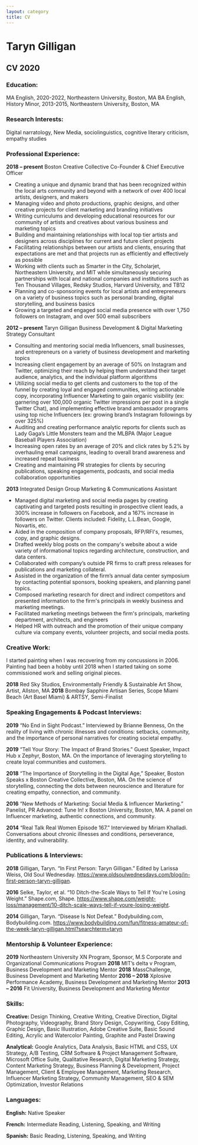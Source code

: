 ```yaml
---
layout: category
title: CV
---
```


# Taryn Gilligan
## CV 2020

### Education:
MA  English, 2020-2022, Northeastern University, Boston, MA
BA 	English, History Minor, 2013-2015, Northeastern University, Boston, MA

### Research Interests:
Digital narratology, New Media, sociolinguistics, cognitive literary criticism, empathy studies

### Professional Experience:

<b>2018 – present</b>	Boston Creative Collective
Co-Founder & Chief Executive Officer

*	Creating a unique and dynamic brand that has been recognized within the local arts community and beyond with a network of over 400 local artists, designers, and makers
*	Managing video and photo productions, graphic designs, and other creative projects for client marketing and branding initiatives
*	Writing curriculums and developing educational resources for our community of artists and creatives about various business and marketing topics 
*	Building and maintaining relationships with local top tier artists and designers across disciplines for current and future client projects
*	Facilitating relationships between our artists and clients, ensuring that expectations are met and that projects run as efficiently and effectively as possible
*	 Working with clients such as Smarter in the City, Scholarjet, Northeastern University, and MIT while simultaneously securing partnerships with local and national companies and institutions such as Ten Thousand Villages, Redsky Studios, Harvard University, and TB12
*	Planning and co-sponsoring events for local artists and entrepreneurs on a variety of business topics such as personal branding, digital storytelling, and business basics
*	Growing a targeted and engaged social media presence with over 1,750 followers on Instagram, and over 500 email subscribers

<b>2012 – present</b>	Taryn Gilligan 
Business Development & Digital Marketing Strategy Consultant

*	Consulting and mentoring social media Influencers, small businesses, and entrepreneurs on a variety of business development and marketing topics 
*	Increasing client engagement by an average of 50% on Instagram and Twitter, optimizing their reach by helping them understand their target audience, analytics, and the individual platform algorithms
*	Utilizing social media to get clients and customers to the top of the funnel by creating loyal and engaged communities, writing actionable copy, incorporating Influencer Marketing to gain organic visibility (ex: garnering over 100,000 organic Twitter impressions per post in a single Twitter Chat), and implementing effective brand ambassador programs using top niche Influencers (ex: growing brand’s Instagram followings by over 325%)
*	Auditing and creating performance analytic reports for clients such as Lady Gaga’s Little Monsters team and the MLBPA (Major League Baseball Players Association)
*	Increasing open rates by an average of 20% and click rates by 5.2% by overhauling email campaigns, leading to overall brand awareness and increased repeat business
*	Creating and maintaining PR strategies for clients by securing publications, speaking engagements, podcasts, and social media collaboration opportunities

<b>2013</b> Integrated Design Group
Marketing & Communications Assistant

*	Managed digital marketing and social media pages by creating captivating and targeted posts resulting in prospective client leads, a 300% increase in followers on Facebook, and a 167% increase in followers on Twitter. Clients included: Fidelity, L.L.Bean, Google, Novartis, etc.
*	Aided in the composition of company proposals, RFP/RFI's, resumes, copy, and graphic designs.
*	Drafted weekly blog posts on the company's website about a wide variety of informational topics regarding architecture, construction, and data centers.
*	Collaborated with company’s outside PR firms to craft press releases for publications and marketing collateral.
*	Assisted in the organization of the firm’s annual data center symposium by contacting potential sponsors, booking speakers, and planning panel topics.
*	Composed marketing research for direct and indirect competitors and presented information to the firm's principals in weekly business and marketing meetings.
*	Facilitated marketing meetings between the firm's principals, marketing department, architects, and engineers
*	Helped HR with outreach and the promotion of their unique company culture via company events, volunteer projects, and social media posts.

### Creative Work:

I started painting when I was recovering from my concussions in 2006. Painting had been a hobby until 2018 when I started taking on some commissioned work and selling original pieces. 

<b>2018</b> 	Red Sky Studios, Environmentally Friendly & Sustainable Art Show, Artist, Allston, MA
<b>2018</b> 	Bombay Sapphire Artisan Series, Scope Miami Beach (Art Basel Miami) & ARTSY, Semi-Finalist

### Speaking Engagements & Podcast Interviews:

<b>2019</b>	“No End in Sight Podcast.” Interviewed by Brianne Benness, On the reality of living with chronic illnesses and conditions: setbacks, community, and the importance of personal narratives for creating societal empathy.

<b>2019</b>	“Tell Your Story: The Impact of Brand Stories.” Guest Speaker, Impact Hub x Zephyr, Boston, MA. On the importance of leveraging storytelling to create loyal communities and customers. 

<b>2018</b>	“The Importance of Storytelling in the Digital Age,” Speaker, Boston Speaks x Boston Creative Collective, Boston, MA. On the science of storytelling, connecting the dots between neuroscience and literature for creating empathy, connection, and community.

<b>2016</b>	“New Methods of Marketing: Social Media & Influencer Marketing.” Panelist, PR Advanced: Tune In! x Boston University, Boston, MA. A panel on Influencer marketing, authentic connections, and community. 

<b>2014</b>	“Real Talk Real Women Episode 167.” Interviewed by Miriam Khalladi. Conversations about chronic illnesses and conditions, perseverance, identity, and vulnerability.

### Publications & Interviews:

<b>2018</b>	Gilligan, Taryn. “In First Person: Taryn Gilligan.” Edited by Larissa Weiss, Old Soul Wednesday. https://www.oldsoulwednesdays.com/blog/in-first-person-taryn-gilligan.

<b>2016</b>	Selke, Taylor, et al. “10 Ditch-the-Scale Ways to Tell If You're Losing Weight.” Shape.com, Shape. https://www.shape.com/weight-loss/management/10-ditch-scale-ways-tell-if-youre-losing-weight.

<b>2014</b>	Gilligan, Taryn. “Disease Is Not Defeat.” Bodybuilding.com, Bodybuilding.com. https://www.bodybuilding.com/fun/fitness-amateur-of-the-week-taryn-gilligan.html?searchterm=taryn

### Mentorship & Volunteer Experience: 

<b>2019</b>	Northeastern University XN Program, Sponsor, M.S Corporate and Organizational Communications Program
<b>2018</b>	MIT’s delta v Program, Business Development and Marketing Mentor
<b>2018</b>	MassChallenge, Business Development and Marketing Mentor
<b>2016 – 2018</b> Xplosive Performance Academy, Business Development and Marketing Mentor
<b>2013 – 2016</b> Fit University, Business Development and Marketing Mentor

### Skills:

<b>Creative:</b> Design Thinking, Creative Writing, Creative Direction, Digital Photography, Videography, Brand Story Design, Copywriting, Copy Editing, Graphic Design, Basic Illustration, Adobe Creative Suite, Basic Sound Editing, Acrylic and Watercolor Painting, Graphite and Pastel Drawing

<b>Analytical:</b> Google Analytics, Data Analysis, Basic HTML and CSS, UX Strategy, A/B Testing, CRM Software & Project Management Software, Microsoft Office Suite, Qualitative Research, Digital Marketing Strategy, Content Marketing Strategy, Business Planning & Development, Project Management, Client & Employee Management, Marketing Research, Influencer Marketing Strategy, Community Management, SEO & SEM Optimization, Investor Relations

### Languages:
<b>English:</b> Native Speaker

<b>French:</b> Intermediate Reading, Listening, Speaking, and Writing

<b>Spanish:</b> Basic Reading, Listening, Speaking, and Writing



